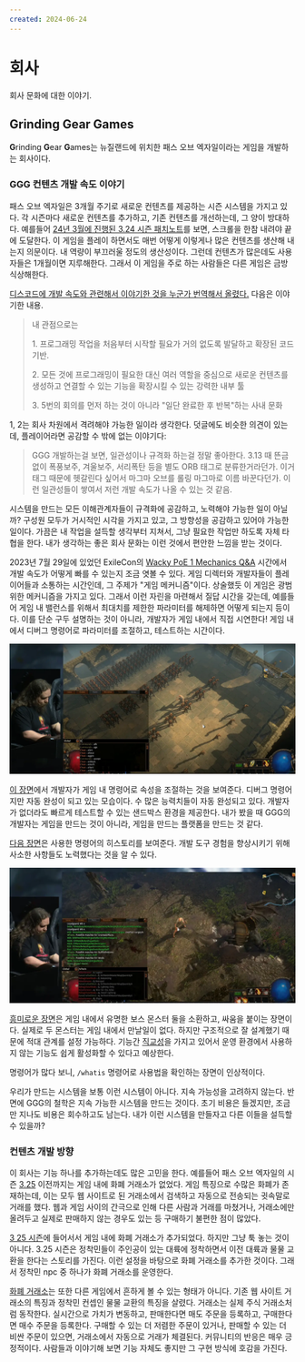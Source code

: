 ```yaml
---
created: 2024-06-24
---
```

# 회사

회사 문화에 대한 이야기.

## Grinding Gear Games

**G**rinding **G**ear **G**ames는 뉴질랜드에 위치한 패스 오브 엑자일이라는 게임을 개발하는 회사이다.

### GGG 컨텐츠 개발 속도 이야기

패스 오브 엑자일은 3개월 주기로 새로운 컨텐츠를 제공하는 시즌 시스템을 가지고 있다.
각 시즌마다 새로운 컨텐츠를 추가하고, 기존 컨텐츠를 개선하는데, 그 양이 방대하다.
예를들어 [24년 3월에 진행된 3.24 시즌 패치노트](https://www.pathofexile.com/forum/view-thread/3496784)를 보면, 스크롤을 한참 내려야 끝에 도달한다.
이 게임을 플레이 하면서도 매번 어떻게 이렇게나 많은 컨텐츠를 생산해 내는지 의문이다. 내 역량이 부끄러울 정도의 생산성이다.
그런데 컨텐츠가 많은데도 사용자들은 1개월이면 지루해한다. 그래서 이 게임을 주로 하는 사람들은 다른 게임은 금방 식상해한다.

[디스코드에 개발 속도와 관련해서 이야기한 것을 누군가 번역해서 올렸다.](https://gall.dcinside.com/m/pathofexile/556537)
다음은 이야기한 내용.

> 내 관점으로는
> 
> 1\. 프로그래밍 작업을 처음부터 시작할 필요가 거의 없도록 발달하고 확장된 코드 기반.
> 
> 2\. 모든 것에 프로그래밍이 필요한 대신 여러 역할을 중심으로 새로운 컨텐츠를 생성하고 연결할 수 있는 기능을 확장시킬 수 있는 강력한 내부 툴
> 
> 3\. 5번의 회의를 먼저 하는 것이 아니라 "일단 완료한 후 반복"하는 사내 문화

1, 2는 회사 차원에서 격려해야 가능한 일이라 생각한다.
덧글에도 비슷한 의견이 있는데, 플레이어라면 공감할 수 밖에 없는 이야기다:

> GGG 개발하는걸 보면, 일관성이나 규격화 하는걸 정말 좋아한다.
> 3.13 때 뜬금없이 폭풍보주, 겨울보주, 서리폭탄 등을 별도 ORB 태그로 분류한거라던가.
> 이거 태그 때문에 헷갈린다 싶어서 마그마 오브를 롤링 마그마로 이름 바꾼다던가.
> 이런 일관성들이 쌓여서 저런 개발 속도가 나올 수 있는 것 같음.

시스템을 만드는 모든 이해관계자들이 규격화에 공감하고, 노력해야 가능한 일이 아닐까?
구성원 모두가 거시적인 시각을 가지고 있고, 그 방향성을 공감하고 있어야 가능한 일이다.
가끔은 내 작업을 설득할 생각부터 지쳐서, 그냥 필요한 작업만 하도록 자체 타협을 한다.
내가 생각하는 좋은 회사 문화는 이런 것에서 편안한 느낌을 받는 것이다.

2023년 7월 29일에 있었던 ExileCon의 [Wacky  PoE 1 Mechanics Q&A](https://www.youtube.com/live/Vvah-HfhkYc?t=28689) 시간에서
개발 속도가 어떻게 빠를 수 있는지 조금 엿볼 수 있다.
게임 디렉터와 개발자들이 플레이어들과 소통하는 시간인데, 그 주제가 "게임 메커니즘"이다.
상술했듯 이 게임은 광범위한 메커니즘을 가지고 있다.
그래서 이런 자린을 마련해서 질답 시간을 갖는데, 예를들어 게임 내 밸런스를 위해서 최대치를 제한한 파라미터를 해제하면 어떻게 되는지 등이다.
이를 단순 구두 설명하는 것이 아니라, 개발자가 게임 내에서 직접 시연한다! 게임 내에서 디버그 명령어로 파라미터를 조절하고, 테스트하는 시간이다.

![chat commands](./res/pathofexile-exilecon-chat-commands.webp)

[이 장면](https://www.youtube.com/live/Vvah-HfhkYc?t=29033)에서 개발자가 게임 내 명령어로 속성을 조절하는 것을 보여준다.
디버그 명령어지만 자동 완성이 되고 있는 모습이다. 수 많은 능력치들이 자동 완성되고 있다.
개발자가 없더라도 빠르게 테스트할 수 있는 샌드박스 환경을 제공한다.
내가 봤을 때 GGG의 개발자는 게임을 만드는 것이 아니라, 게임을 만드는 플랫폼을 만드는 것 같다.

[다음 장면](https://www.youtube.com/live/Vvah-HfhkYc?t=29782)은 사용한 명령어의 히스토리를 보여준다.
개발 도구 경험을 향상시키기 위해 사소한 사항들도 노력했다는 것을 알 수 있다.

![chat commands whatis](./res/pathofexile-exilecon-chat-commands-whatis.webp)

[흥미로운 장면](https://www.youtube.com/live/Vvah-HfhkYc?t=30930)은 게임 내에서 유명한 보스 몬스터 둘을 소환하고, 싸움을 붙이는 장면이다.
실제로 두 몬스터는 게임 내에서 만날일이 없다. 하지만 구조적으로 잘 설계했기 때문에 적대 관계를 설정 가능하다.
기능간 [직교성](/docs/wiki/architecture.md#직교성orthogonality)을 가지고 있어서 운영 환경에서 사용하지 않는 기능도 쉽게 활성화할 수 있다고 예상한다.

명령어가 많다 보니, `/whatis` 명령어로 사용법을 확인하는 장면이 인상적이다.

우리가 만드는 시스템을 보통 이런 시스템이 아니다. 지속 가능성을 고려하지 않는다.
반면에 GGG의 철학은 지속 가능한 시스템을 만드는 것이다.
초기 비용은 들겠지만, 조금만 지나도 비용은 회수하고도 남는다.
내가 이런 시스템을 만들자고 다른 이들을 설득할 수 있을까?

### 컨텐츠 개발 방향

이 회사는 기능 하나를 추가하는데도 많은 고민을 한다.
예를들어 패스 오브 엑자일의 시즌 [3.25](https://www.pathofexile.com/settlers) 이전까지는 게임 내에 화폐 거래소가 없었다.
게임 특징으로 수많은 화폐가 존재하는데, 이는 모두 웹 사이트로 된 거래소에서 검색하고 자동으로 전송되는 귓속말로 거래를 했다.
웹과 게임 사이의 간극으로 인해 다른 사람과 거래를 마쳤거나, 거래소에만 올려두고 실제로 판매하지 않는 경우도 있는 등 구매하기 불편한 점이 많았다.

[3 25 시즌](https://www.pathofexile.com/settlers)에 들어서서 게임 내에 화폐 거래소가 추가되었다. 하지만 그냥 툭 놓는 것이 아니다.
3.25 시즌은 정착민들이 주인공이 있는 대륙에 정착하면서 이전 대륙과 물물 교환을 한다는 스토리를 가진다.
이런 설정을 바탕으로 화폐 거래소를 추가한 것이다. 그래서 정착민 npc 중 하나가 화폐 거래소를 운영한다.

[화폐 거래소](https://www.youtube.com/watch?v=tXCY88yWV9M)는 또한 다른 게임에서 흔하게 볼 수 있는 형태가 아니다.
기존 웹 사이트 거래소의 특징과 정착민 컨셉인 물물 교환의 특징을 살렸다.
거래소는 실제 주식 거래소처럼 동작한다. 실시간으로 가치가 변동하고, 판매한다면 매도 주문을 등록하고, 구매한다면 매수 주문을 등록한다.
구매할 수 있는 더 저렴한 주문이 있거나, 판매할 수 있는 더 비싼 주문이 있으면, 거래소에서 자동으로 거래가 체결된다.
커뮤니티의 반응은 매우 긍정적이다. 사람들과 이야기해 보면 기능 자체도 좋지만 그 구현 방식에 호감을 가진다.
